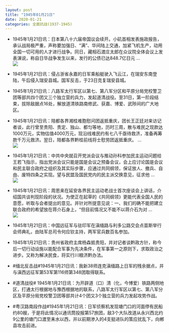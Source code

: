 ```yaml
---
layout: post
title: "1945年01月21日"
date: 2020-01-21
categories: 全面抗战(1937-1945)
---
```


<meta name="referrer" content="no-referrer" />

- 1945年1月21日讯：日本第八十六届帝国议会续开。小矶首相发表施政报告，承认战局极严重，声称要加强日、“满”、华间陆上交通，加紧飞机生产，动用全国一切可用的人才进行战争。同日，藏相石渡庄太郎在众议院全体会议上发表演说，称自日华战争发生以来，发行的公债已达848.7亿日元 ... <br/><img src="https://wx1.sinaimg.cn/large/aca367d8ly1gb4foip7iwj20c809z0st.jpg" />

- 1945年1月21日讯：侵占浙省永嘉的日军乘船艇驶入飞云江，在瑞安东南登陆，午后侵入瑞安县城。国军反击，于23日克复瑞安县城。 

- 1945年1月21日讯：八路军太行军区以第七、第八军分区和平原分局党校警卫团等部共四个团又三个独立营的兵力，发起道清战役。至31日，第一阶段结束，拔除敌据点16处，解放道清铁路南修武、获嘉、博爱、武陟间的广大地区。 

- 1945年1月21日讯：陪都各界湘桂难胞慰问团返抵重庆，团长王正廷对来访记者谈，此行曾至贵阳、贵定、独山、都匀等地，历时三周，散与难民之现款达1000万元，实物估值4000万元，现沿线难民约有七八千亟待救济，准备再筹款千万元救济。翌日，陪都各界黔桂前线将士慰劳团返抵重庆。 ... <br/><img src="https://wx1.sinaimg.cn/large/aca367d8ly1gb4ahc0rp2j20c80ay0sv.jpg" />

- 1945年1月21日讯：中共中央就召开党派会议与推动孙科参加民主运动问题给王若飞指示，指出党派会议只能是国是会议之预备会议，会上应讨论国是会议和民主联合政府之组织及其实际步骤，应通过共同纲领，保证放人、撤兵、自由、废特四条之实现。望与民盟及国民党内的民主派交换意见，征求他 ... <br/><img src="https://wx2.sinaimg.cn/large/aca367d8ly1gb48qsr4kfj20c80cwwen.jpg" />

- 1945年1月21日讯：周恩来在延安各界民主运动老战士首次座谈会上讲话，介绍国共谈判现阶段的状况。为使正在起草的《共同纲领》更能代表全国人民的意愿，听取与会者提出的意见。并针对所提意见说：一、我们的确不能把建立联合政府的希望放在蒋介石身上，“但目前情况又不能不以蒋介石为对 ... <br/><img src="https://wx3.sinaimg.cn/large/aca367d8ly1gb43k52ar0j20c80bxjri.jpg" />

- 1945年1月21日讯：中国远征军与驻印军在滇缅路与利多公路交会点苗斯举行会师典礼，由陆军总司令何应钦主持，两军官兵数百名参加。 

- 1945年1月21日讯：贵州省政府主席杨森抵贵阳，并对记者谈黔政方针，称今后一切行动设施以能配合军事为先决条件，在军事第一之原则下，求取政治之进步。又称为解决民食，将实行川粮济黔办法。 

- #缅北反击战#1945年1月21日讯：我新38师连克滇缅路上日军的残余据点，并与滇西远征军第53军第116师第348团取得联系。 

- #道清战役# 1945年1月21日讯：为开辟道（口）清（化，今博爱）铁路两侧地区，打通太行根据地与豫西根据地的联系，八路军太行军区以第七、第八军分区及平原分局党校警卫团等部共计4个团又3个独立营的兵力发起攻势作战。 

- #粤汉路南段作战#1945年1月21日讯：日军侦察机发现塘门口的河面停有民船约80艘，于是将此情况以通讯筒投报第57旅团，敌3个大队改道从永兴西北约9公里的塘门口渡至耒水以西，并以前期渗入的4支挺进队的策应扰乱下，向郴县攻击前进。 

